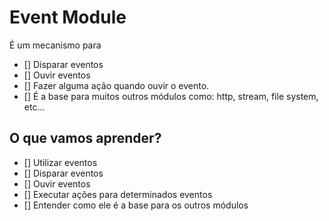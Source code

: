 # Event Module

É um mecanismo para
* [] Disparar eventos
* [] Ouvir eventos
* [] Fazer alguma ação quando ouvir o evento.
* [] É a base para muitos outros módulos como: http, stream, file system, etc...


## O que vamos aprender?

* [] Utilizar eventos
* [] Disparar eventos
* [] Ouvir eventos
* [] Executar ações para determinados eventos
* [] Entender como ele é a base para os outros módulos